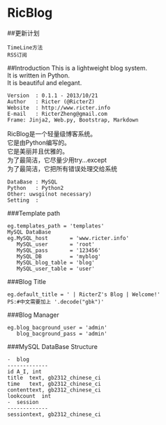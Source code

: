 RicBlog
=======

##更新计划

    TimeLine方法
    RSS订阅

##Introduction
This is a lightweight blog system.   
It is written in Python.   
It is beautiful and elegant.   

    Version  : 0.1.1 - 2013/10/21
    Author   : Ricter (@RicterZ)
    Website  : http://www.ricter.info
    E-mail   : RicterZheng@gmail.com
    Frame: Jinja2, Web.py, Bootstrap, Markdown

RicBlog是一个轻量级博客系统。   
它是由Python编写的。   
它是美丽并且优雅的。   
为了最简洁，它尽量少用try...except   
为了最简洁，它把所有错误处理交给系统   

    DataBase : MySQL
    Python   : Python2
    Other: uwsgi(not necessary)
    Setting  :

###Template path

    eg.templates_path = 'templates'
    MySQL DataBase
    eg.MySQL_host       = 'www.ricter.info'
       MySQL_user       = 'root'
       MySQL_pass       = '123456'
       MySQL_DB         = 'myblog'
       MySQL_blog_table = 'blog'
       MySQL_user_table = 'user'

###Blog Title

    eg.default_title = ' | RicterZ's Blog | Welcome!'
    PS:#中文需要加上 '.decode("gbk")'

###Blog Manager

    eg.blog_bacground_user = 'admin'
       blog_bacground_pass = 'admin'

###MySQL DataBase Structure

    -  blog
    -------------
    id A_I, int
    title  text, gb2312_chinese_ci
    time   text, gb2312_chinese_ci
    contenttext, gb2312_chinese_ci
    lookcount  int
    -  session
    -------------
    sessiontext, gb2312_chinese_ci


